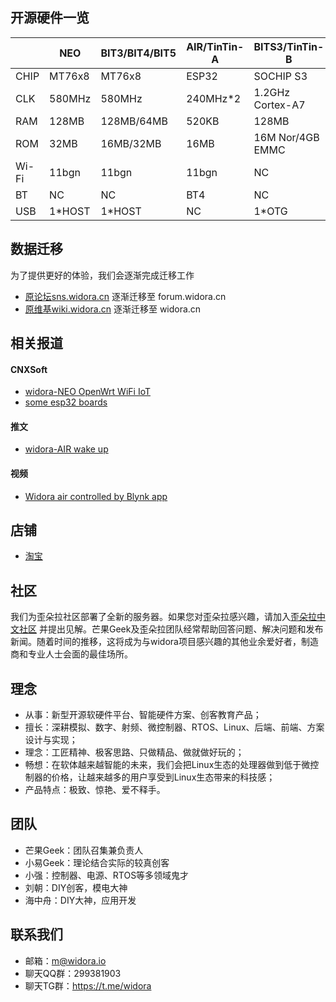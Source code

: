 ## 开源硬件一览

|  | NEO | BIT3/BIT4/BIT5 | AIR/TinTin-A | BITS3/TinTin-B |
| --- | --- | --- | --- | --- |
| CHIP | MT76x8 | MT76x8 | ESP32 | SOCHIP S3 |
| CLK | 580MHz | 580MHz | 240MHz*2 | 1.2GHz Cortex-A7 |
| RAM | 128MB | 128MB/64MB | 520KB | 128MB |
| ROM | 32MB | 16MB/32MB | 16MB | 16M Nor/4GB EMMC |
| Wi-Fi | 11bgn | 11bgn | 11bgn | NC |
| BT | NC | NC | BT4 | NC |
| USB | 1*HOST | 1*HOST | NC | 1*OTG |


## 数据迁移
为了提供更好的体验，我们会逐渐完成迁移工作

* [原论坛sns.widora.cn](http://sns.widora.cn) 逐渐迁移至 forum.widora.cn
* [原维基wiki.widora.cn](http://wiki.widora.cn) 逐渐迁移至 widora.cn


## 相关报道
#### CNXSoft
* [widora-NEO OpenWrt WiFi IoT](https://www.cnx-software.com/2016/09/14/widora-neo-openwrt-wifi-iot-audio-board-is-based-on-mediatek-mt7688-soc-wm8960-audio-dac/)
* [some esp32 boards](https://www.cnx-software.com/2016/09/24/some-esp32-development-boards-to-look-out-for-nodemcu-widora-air-nano32-noduino-quantum-and-wemos/)
#### 推文
* [widora-AIR wake up](https://twitter.com/moononournation/status/1037544330049671169)
#### 视频
* [Widora air controlled by Blynk app](https://www.youtube.com/watch?v=kiuTkfOQvTw&feature=youtu.be)


## 店铺
  * [淘宝](https://widora.taobao.com)

## 社区
我们为歪朵拉社区部署了全新的服务器。如果您对歪朵拉感兴趣，请加入[歪朵拉中文社区](http://forum.widora.cn) 并提出见解。芒果Geek及歪朵拉团队经常帮助回答问题、解决问题和发布新闻。随着时间的推移，这将成为与widora项目感兴趣的其他业余爱好者，制造商和专业人士会面的最佳场所。

## 理念
- 从事：新型开源软硬件平台、智能硬件方案、创客教育产品；
- 擅长：深耕模拟、数字、射频、微控制器、RTOS、Linux、后端、前端、方案设计与实现；
- 理念：工匠精神、极客思路、只做精品、做就做好玩的；
- 畅想：在软体越来越智能的未来，我们会把Linux生态的处理器做到低于微控制器的价格，让越来越多的用户享受到Linux生态带来的科技感；
- 产品特点：极致、惊艳、爱不释手。

## 团队
- 芒果Geek：团队召集兼负责人
- 小易Geek：理论结合实际的较真创客
- 小强：控制器、电源、RTOS等多领域鬼才
- 刘朝：DIY创客，模电大神
- 海中舟：DIY大神，应用开发

## 联系我们
  * 邮箱：m@widora.io
  * 聊天QQ群：299381903
  * 聊天TG群：https://t.me/widora
  
